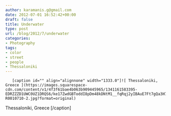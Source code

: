 ```yaml
---
author: karamanis.g@gmail.com
date: 2012-07-01 16:52:42+00:00
draft: false
title: Underwater
type: post
url: /blog/2012/7/underwater
categories:
- Photography
tags:
- color
- street
- people
- Thessaloniki
---
```



  
       [caption id="" align="alignnone" width="1333.0"]![ Thessaloniki, Greece ](https://images.squarespace-cdn.com/content/v1/4f3f61bae4b063b909445965/1341161583395-EDRZZZD1UWC0UZ1DRQS6/ke17ZwdGBToddI8pDm48kDNtM1__fqRqj2yIBAuE7Ft7gQa3H78H3Y0txjaiv_0fDoOvxcdMmMKkDsyUqMSsMWxHk725yiiHCCLfrh8O1z5QHyNOqBUUEtDDsRWrJLTm8CnKHo2wjeO4u63FO9raGO307MqOUJhgr4sHMFMNo01fep2N7QkH4fvljgRTo1nw/20120630-R0010710-2.jpg?format=original)
 Thessaloniki, Greece [/caption]
